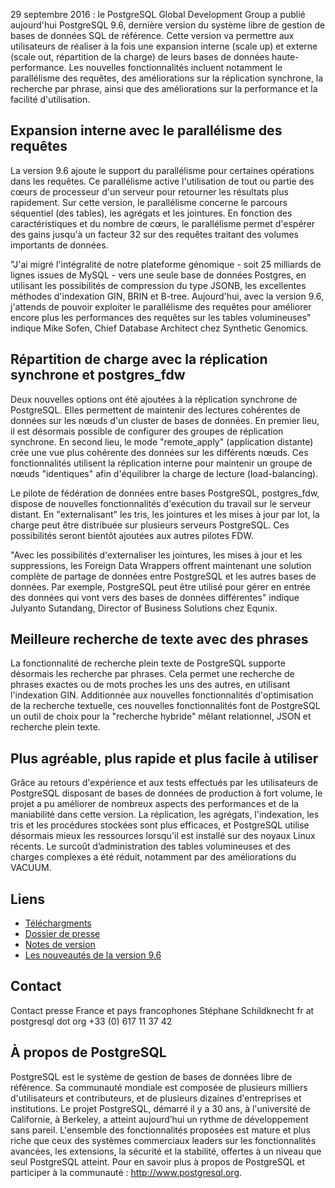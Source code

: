 29 septembre 2016 : le PostgreSQL Global Development Group a publié aujourd'hui PostgreSQL 9.6, dernière version du système libre de gestion de bases de données SQL de référence.
Cette version va permettre aux utilisateurs de réaliser à la fois une expansion interne (scale up) et externe (scale out, répartition de la charge) de leurs bases de données haute-performance. Les nouvelles fonctionnalités incluent notamment le parallélisme des requêtes, des améliorations sur la réplication synchrone, la recherche par phrase, ainsi que des améliorations sur la performance et la facilité d'utilisation.

Expansion interne avec le parallélisme des requêtes
---------------------------------------------------

La version 9.6 ajoute le support du parallélisme pour certaines opérations dans les requêtes.
Ce parallélisme active l'utilisation de tout ou partie des cœurs de processeur d'un serveur pour retourner les résultats plus rapidement.
Sur cette version, le parallélisme concerne le parcours séquentiel (des tables), les agrégats et les jointures. 
En fonction des caractéristiques et du nombre de cœurs, le parallélisme permet d'espérer des gains jusqu'à un facteur 32 sur des requêtes traitant des volumes importants de données.

"J'ai migré l'intégralité de notre plateforme génomique - soit 25 milliards de lignes issues de MySQL - vers une seule base de données Postgres, en utilisant les possibilités de compression du type JSONB, les excellentes méthodes d'indexation GIN, BRIN et B-tree. Aujourd'hui, avec la version 9.6, j'attends de pouvoir exploiter le parallélisme des requêtes pour améliorer encore plus les performances des requêtes sur les tables volumineuses" indique Mike Sofen, Chief Database Architect chez Synthetic Genomics.

Répartition de charge avec la réplication synchrone et postgres_fdw
-------------------------------------------------------------------

Deux nouvelles options ont été ajoutées à la réplication synchrone de PostgreSQL. Elles permettent de maintenir des lectures cohérentes de données sur les nœuds d'un cluster de bases de données. En premier lieu, il est désormais possible de configurer des groupes de réplication synchrone. En second lieu, le mode "remote_apply" (application distante) crée une vue plus cohérente des données sur les différents nœuds. Ces fonctionnalités utilisent la réplication interne pour maintenir un groupe de nœuds "identiques" afin d'équilibrer la charge de lecture (load-balancing).

Le pilote de fédération de données entre bases PostgreSQL, postgres_fdw, dispose de nouvelles fonctionnalités d'exécution du travail sur le serveur distant. En "externalisant" les tris, les jointures et les mises à jour par lot, la charge peut être distribuée sur plusieurs serveurs PostgreSQL. Ces possibilités seront bientôt ajoutées aux autres pilotes FDW.

"Avec les possibilités d'externaliser les jointures, les mises à jour et les suppressions, les Foreign Data Wrappers
offrent maintenant une solution complète de partage de données entre PostgreSQL et
les autres bases de données. Par exemple, PostgreSQL peut être utilisé pour gérer
en entrée des données qui vont vers des bases de données différentes" indique
Julyanto Sutandang, Director of Business Solutions chez Equnix.

Meilleure recherche de texte avec des phrases
---------------------------------------------

La fonctionnalité de recherche plein texte de PostgreSQL supporte désormais les recherche par phrases. Cela permet une recherche de phrases exactes ou de mots proches les uns des autres, en utilisant l'indexation GIN. Additionnée aux nouvelles fonctionnalités d'optimisation de la recherche textuelle, ces nouvelles fonctionnalités font de PostgreSQL un outil de choix pour la "recherche hybride" mêlant relationnel, JSON et recherche plein texte.

Plus agréable, plus rapide et plus facile à utiliser
----------------------------------------------------

Grâce au retours d'expérience et aux tests effectués par les utilisateurs de PostgreSQL disposant de bases de données de production à fort volume, le projet a pu améliorer de nombreux aspects des performances et de la maniabilité dans cette version. La réplication, les agrégats, l'indexation, les tris et les procédures stockées sont plus efficaces, et PostgreSQL utilise désormais mieux les ressources lorsqu'il est installé sur des noyaux Linux récents. Le surcoût d’administration des tables volumineuses et des charges complexes a été réduit, notamment par des améliorations du VACUUM.

Liens
-----

* [Téléchargments](https://www.postgresql.org/downloads)
* [Dossier de presse](https://www.postgresql.org/about/press/presskit96)
* [Notes de version](https://www.postgresql.org/docs/current/static/release-9-6.html)
* [Les nouveautés de la version 9.6](https://wiki.postgresql.org/wiki/NewIn96)

Contact
-------

Contact presse
France et pays francophones
Stéphane Schildknecht
fr at postgresql dot org
+33 (0) 617 11 37 42

À propos de PostgreSQL
----------------------

PostgreSQL est le système de gestion de bases de données libre de référence. Sa communauté mondiale est composée de plusieurs milliers d'utilisateurs et contributeurs,
et de plusieurs dizaines d'entreprises et institutions.
Le projet PostgreSQL, démarré il y a 30 ans, à l'université de Californie, à Berkeley, a atteint aujourd’hui un rythme de développement sans pareil.
L'ensemble des fonctionnalités proposées est mature et plus riche que ceux des systèmes commerciaux leaders sur les fonctionnalités avancées, les
extensions, la sécurité et la stabilité, offertes à un niveau que seul PostgreSQL atteint.
Pour en savoir plus à propos de PostgreSQL et participer à la communauté : http://www.postgresql.org.

